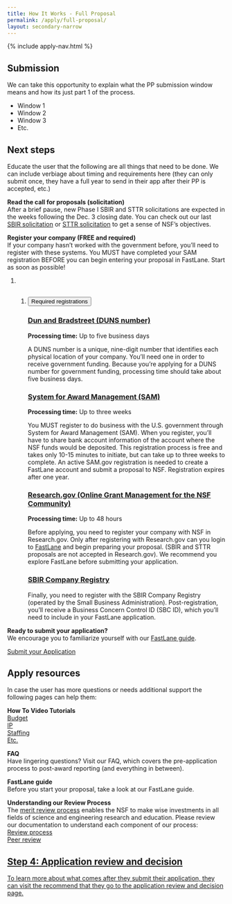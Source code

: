 ```yaml
---
title: How It Works - Full Proposal
permalink: /apply/full-proposal/
layout: secondary-narrow
---
```

{% include apply-nav.html %}
<section class="usa-section full-bleed-bg">
          <h2>Submission</h2>
          <p>We can take this opportunity to explain what the PP submission window means and how its just part 1 of the process.</p>
          <ul>
            <li>Window 1</li>
            <li>Window 2</li>
            <li>Window 3</li>
            <li>Etc.</li>
          </ul>
        </section>

<div markdown="0">
        <h2>Next steps</h2>
       <p>Educate the user that the following are all things that need to be done. We can include verbiage about timing and requirements here (they can only submit once, they have a full year to send in their app after their PP is accepted, etc.)</p>
        <p><b>Read the call for proposals (solicitation)</b>
          <br>After a brief pause, new Phase I SBIR and STTR solicitations are expected in the weeks following the Dec. 3 closing date. You can check out our last <a href="#">SBIR solicitation</a> or <a href="#">STTR solicitation</a> to get a sense of NSF’s objectives.</p>
        <p><b>Register your company (FREE and required)</b>
          <br>If your company hasn’t worked with the government before, you’ll need to register with these systems. You MUST have completed your SAM registration BEFORE you can begin entering your proposal in FastLane. Start as soon as possible!</p>
        <ol class="timeline timeline__no-numbers">
          <li class="timeline-step">
            <ol class="usa-accordion">
              <li class="step " value="">
                <!-- https://github.com/18F/nsf-sbir/blob/dev/_includes/components/accordion-item.html -->
                <h2><button class="usa-accordion-button" aria-expanded="false" aria-controls="required-registrations">
                    Required registrations
                  </button></h2>
                <div id="required-registrations" class="usa-accordion-content" aria-hidden="true">
                  <!-- https://github.com/18F/nsf-sbir/blob/dev/_timeline/step-3.md -->
                  <h3 id="dun-and-bradstreet-duns-number"><a href="https://www.nsf.gov/cgi-bin/good-bye?https://www.dnb.com/duns-number/get-a-duns.html">Dun and Bradstreet (DUNS number)</a></h3>
                  <p><strong>Processing time:</strong> Up to five business days</p>
                  <p>A DUNS number is a unique, nine-digit number that identifies each physical location of your company. You’ll need one in order to receive government funding. Because you’re applying for a DUNS number for government funding, processing time should take about five business days.</p>
                  <h3 id="system-for-award-management-sam"><a href="https://www.sam.gov/SAM/">System for Award Management (SAM)</a></h3>
                  <p><strong>Processing time:</strong> Up to three weeks</p>
                  <p>You MUST register to do business with the U.S. government through System for Award Management (SAM). When you register, you’ll have to share bank account information of the account where the NSF funds would be deposited. This registration process is free and takes only 10-15 minutes to initiate, but can take up to three weeks to complete. An active SAM.gov registration is needed to create a FastLane account and submit a proposal to NSF. Registration expires after one year.</p>
                  <h3 id="researchgov-online-grant-management-for-the-nsf-community"><a href="https://www.research.gov/research-portal/appmanager/base/desktop?_nfpb=true&amp;_pageLabel=research_home_page">Research.gov (Online Grant Management for the NSF Community)</a></h3>
                  <p><strong>Processing time:</strong> Up to 48 hours</p>
                  <p>Before applying, you need to register your company with NSF in Research.gov. Only after registering with Research.gov can you login to <a href="https://www.fastlane.nsf.gov/">FastLane</a> and begin preparing your proposal. (SBIR and STTR proposals are not accepted in Research.gov). We recommend you explore FastLane before submitting your application.</p>
                  <h3 id="sbir-company-registry"><a href="http://sbir.gov/registration">SBIR Company Registry</a></h3>
                  <p>Finally, you need to register with the SBIR Company Registry (operated by the Small Business Administration). Post-registration, you’ll receive a Business Concern Control ID (SBC ID), which you’ll need to include in your FastLane application.</p>
                </div>
              </li>
            </ol>
          </li>
        </ol>
        <p><b>Ready to submit your application?</b>
          <br>We encourage you to familiarize yourself with our <a href="#">FastLane guide</a>.</p>
        <a class="usa-button usa-button-secondary" href="#">Submit your Application</a>
  </div>
 
 <section class="usa-section full-bleed-bg">
          <h2>Apply resources</h2>
          <p>In case the user has more questions or needs additional support the following pages can help them:</p>
          <p><b>How To Video Tutorials</b>
            <br><a href="#">Budget</a>
            <br><a href="#">IP</a>
            <br><a href="#">Staffing</a>
            <br><a href="#">Etc.</a></p>
          <p><b>FAQ</b>
            <br>Have lingering questions? Visit our FAQ, which covers the pre-application process to post-award reporting (and everything in between).</p>
          <p><b>FastLane guide</b>
            <br>Before you start your proposal, take a look at our FastLane guide.</p>
          <p><b>Understanding our Review Process</b>
            <br>The <a href="#">merit review process</a> enables the NSF to make wise investments in all fields of science and engineering research and education. Please review our documentation to understand each component of our process:
            <br><a href="#">Review process</a>
            <br><a href="#">Peer review</a></p>
          <div class="step-banner">
            <a class="step-banner__content" href="/patterns/04-pages-08-apply-00-apply-4/04-pages-08-apply-00-apply-4.rendered.html">
              <h2>Step 4: Application review and decision</h2>
              <p>To learn more about what comes after they submit their application, they can visit the recommend that they go to the application review and decision page.</p>
            </a>
          </div>
        </section>
